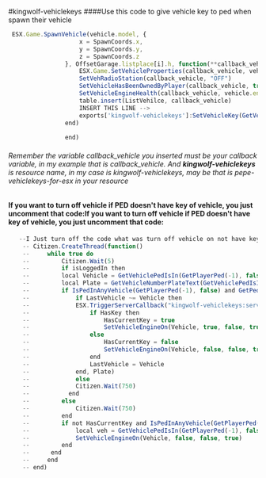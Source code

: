 #kingwolf-vehiclekeys
####Use this code to give vehicle key to ped when spawn their vehicle
```javascript
 ESX.Game.SpawnVehicle(vehicle.model, {
                    x = SpawnCoords.x,
                    y = SpawnCoords.y,
                    z = SpawnCoords.z
                }, OffsetGarage.listplace[i].h, function(**callback_vehicle**)
                    ESX.Game.SetVehicleProperties(callback_vehicle, vehicle)
                    SetVehRadioStation(callback_vehicle, "OFF")
                    SetVehicleHasBeenOwnedByPlayer(callback_vehicle, true)
                    SetVehicleEngineHealth(callback_vehicle, vehicle.engineHealth + 0.0)
                    table.insert(ListVehilce, callback_vehicle)
                    INSERT THIS LINE --> 
					exports['kingwolf-vehiclekeys']:SetVehicleKey(GetVehicleNumberPlateText(callback_vehicle), true)
                end)
				
				end)
```
###### Remember the variable callback_vehicle you inserted must be your callback variable, in my example that is callback_vehicle. And **kingwolf-vehiclekeys** is resource name, in my case is kingwolf-vehiclekeys, may be that is pepe-vehiclekeys-for-esx in your resource

#### If you want to turn off vehicle if PED doesn't have key of vehicle, you just uncomment that code:If you want to turn off vehicle if PED doesn't have key of vehicle, you just uncomment that code:
```javascript
   --I Just turn off the code what was turn off vehicle on not have key because my server just use this code for lock and unlock car, no engine off if not have key
	-- Citizen.CreateThread(function()
	--     while true do
	--         Citizen.Wait(5)
	--         if isLoggedIn then
	--         local Vehicle = GetVehiclePedIsIn(GetPlayerPed(-1), false)
	--         local Plate = GetVehicleNumberPlateText(GetVehiclePedIsIn(GetPlayerPed(-1), true))
	--         if IsPedInAnyVehicle(GetPlayerPed(-1), false) and GetPedInVehicleSeat(GetVehiclePedIsIn(GetPlayerPed(-1), true), -1) == GetPlayerPed(-1) then
	--             if LastVehicle ~= Vehicle then
	--             ESX.TriggerServerCallback("kingwolf-vehiclekeys:server:has:keys", function(HasKey)
	--                 if HasKey then
	--                     HasCurrentKey = true
	--                     SetVehicleEngineOn(Vehicle, true, false, true)
	--                 else 
	--                     HasCurrentKey = false
	--                     SetVehicleEngineOn(Vehicle, false, false, true)
	--                 end
	--                 LastVehicle = Vehicle
	--             end, Plate)  
	--             else
	--             Citizen.Wait(750)
	--           end
	--         else
	--             Citizen.Wait(750)
	--         end
	--         if not HasCurrentKey and IsPedInAnyVehicle(GetPlayerPed(-1), false) and GetPedInVehicleSeat(GetVehiclePedIsIn(GetPlayerPed(-1), false), -1) == GetPlayerPed(-1) then
	--             local veh = GetVehiclePedIsIn(GetPlayerPed(-1), false)
	--             SetVehicleEngineOn(Vehicle, false, false, true)
	--         end
	--      end
	--     end
	-- end)
```

